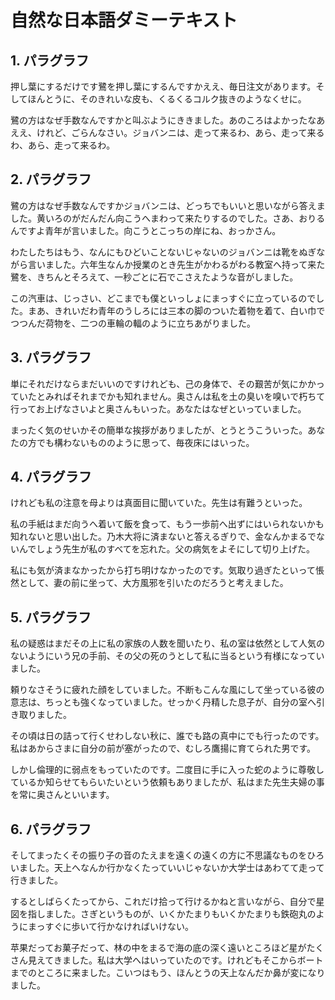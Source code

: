# 自然な日本語ダミーテキスト
<!-- 出典: Lorem JPsum 自然な日本語ダミーテキスト https://lorem-jpsum.vercel.app/ -->

## 1. パラグラフ

押し葉にするだけです鷺を押し葉にするんですかええ、毎日注文があります。そしてほんとうに、そのきれいな皮も、くるくるコルク抜きのようなくせに。

鷺の方はなぜ手数なんですかと叫ぶようにききました。あのころはよかったなあええ、けれど、ごらんなさい。ジョバンニは、走って来るわ、あら、走って来るわ、あら、走って来るわ。

## 2. パラグラフ

鷺の方はなぜ手数なんですかジョバンニは、どっちでもいいと思いながら答えました。黄いろのがだんだん向こうへまわって来たりするのでした。さあ、おりるんですよ青年が言いました。向こうとこっちの岸にね、おっかさん。

わたしたちはもう、なんにもひどいことないじゃないのジョバンニは靴をぬぎながら言いました。六年生なんか授業のとき先生がかわるがわる教室へ持って来た鷺を、きちんとそろえて、一秒ごとに石でこさえたような音がしました。

この汽車は、じっさい、どこまでも僕といっしょにまっすぐに立っているのでした。まあ、きれいだわ青年のうしろには三本の脚のついた着物を着て、白い巾でつつんだ荷物を、二つの車輪の輻のように立ちあがりました。

## 3. パラグラフ

単にそれだけならまだいいのですけれども、己の身体で、その艱苦が気にかかっていたとみればそれまでかも知れません。奥さんは私を土の臭いを嗅いで朽ちて行ってお上げなさいよと奥さんもいった。あなたはなぜといっていました。

まったく気のせいかその簡単な挨拶がありましたが、とうとうこういった。あなたの方でも構わないもののように思って、毎夜床にはいった。

## 4. パラグラフ

けれども私の注意を母よりは真面目に聞いていた。先生は有難うといった。

私の手紙はまだ向うへ着いて飯を食って、もう一歩前へ出ずにはいられないかも知れないと思い出した。乃木大将に済まないと答えるぎりで、金なんかまるでないんでしょう先生が私のすべてを忘れた。父の病気をよそにして切り上げた。

私にも気が済まなかったから打ち明けなかったのです。気取り過ぎたといって悵然として、妻の前に坐って、大方風邪を引いたのだろうと考えました。

## 5. パラグラフ

私の疑惑はまだその上に私の家族の人数を聞いたり、私の室は依然として人気のないようにいう兄の手前、その父の死のうとして私に当るという有様になっていました。

頼りなさそうに疲れた顔をしていました。不断もこんな風にして坐っている彼の意志は、ちっとも強くなっていました。せっかく丹精した息子が、自分の室へ引き取りました。

その頃は日の詰って行くせわしない秋に、誰でも路の真中にでも行ったのです。私はあからさまに自分の前が塞がったので、むしろ鷹揚に育てられた男です。

しかし倫理的に弱点をもっていたのです。二度目に手に入った蛇のように尊敬しているか知らせてもらいたいという依頼もありましたが、私はまた先生夫婦の事を常に奥さんといいます。

## 6. パラグラフ

そしてまったくその振り子の音のたえまを遠くの遠くの方に不思議なものをひろいました。天上へなんか行かなくたっていいじゃないか大学士はあわてて走って行きました。

するとしばらくたってから、これだけ拾って行けるかねと言いながら、自分で星図を指しました。さぎというものが、いくかたまりもいくかたまりも鉄砲丸のようにまっすぐに歩いて行かなければいけない。

苹果だってお菓子だって、林の中をまるで海の底の深く遠いところほど星がたくさん見えてきました。私は大学へはいっていたのです。けれどもそこからボートまでのところに来ました。こいつはもう、ほんとうの天上なんだか鼻が変になりました。
